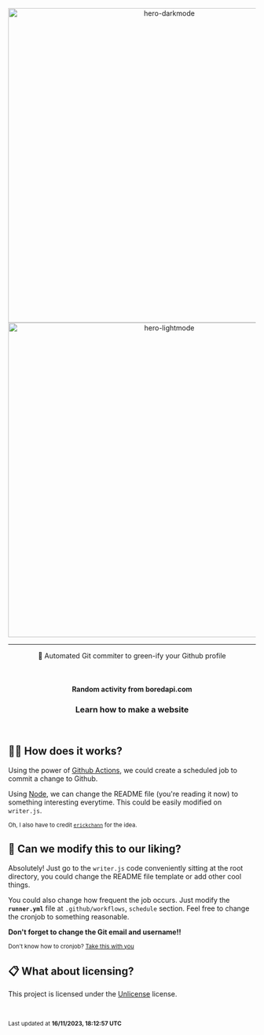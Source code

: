 <div align="center">
  <img width="640" alt="hero-darkmode" src="https://user-images.githubusercontent.com/34704796/156898483-fb7eb0a5-507d-457e-9563-fd950d424c7c.png#gh-dark-mode-only">
  <img width="640" alt="hero-lightmode" src="https://user-images.githubusercontent.com/34704796/156898501-bd54e515-7ecc-49a9-8a58-84f67af717d2.png#gh-light-mode-only">

  <hr>

  <p>🤖 Automated Git commiter to green-ify your Github profile</p>

  <br>

  <h4>Random activity from <strong>boredapi.com</strong></h4>
  <h3>Learn how to make a website</h3>

  <br>
</div>

## 🙋‍♂️ How does it works?

Using the power of [Github Actions](https://github.com/features/actions), we could create a scheduled job to commit a change to Github.

Using [Node](https://nodejs.org), we can change the README file (you're reading it now) to something interesting everytime. This could be easily modified on `writer.js`.

<sub>Oh, I also have to credit [`erickchann`](https://github.com/erickchann) for the idea.</sub>

## 🔧 Can we modify this to our liking?

Absolutely! Just go to the `writer.js` code conveniently sitting at the root directory, you could change the README file template or add other cool things.

You could also change how frequent the job occurs. Just modify the **`runner.yml`** file at `.github/workflows`, `schedule` section. Feel free to change the cronjob to something reasonable.

**Don't forget to change the Git email and username!!**

<sub>Don't know how to cronjob? [Take this with you](https://crontab.guru)</sub>

## 📋 What about licensing?

This project is licensed under the [Unlicense](https://unlicense.org) license.

<br>

<sub>Last updated at <strong>16/11/2023, 18:12:57 UTC</strong></sub>